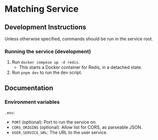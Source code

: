 # Matching Service

## Development Instructions

Unless otherwise specified, commands should be run in the service root.

### Running the service (development)

1. Run `docker compose up -d redis`.
    - This starts a Docker container for Redis, in a detached state.
1. Run `pnpm dev` to run the dev script.

## Documentation

### Environment variables

`.env`:

- `PORT` (optional): Port to run the service on.
- `CORS_ORIGINS` (optional): Allow list for CORS, as parseable JSON.
- `USER_SERVICE_URL`: The URL to the user service.
